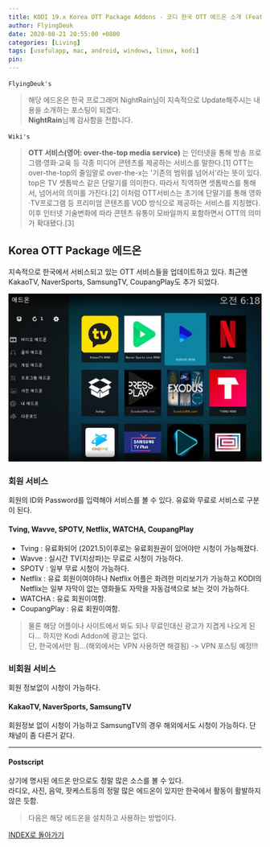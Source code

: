 ```yaml
---
title: KODI 19.x Korea OTT Package Addons - 코디 한국 OTT 에드온 소개 (Feat. Tving, Wavve, SPOTV, WATCHA, Netflix, KakaoTV, CoupangPlay, NaverSports, SamsungTV)
author: FlyingDeuk
date: 2020-08-21 20:55:00 +0800
categories: [Living]
tags: [usefulapp, mac, android, windows, linux, kodi]
pin:
---
```


`FlyingDeuk's`
> 해당 에드온은 한국 프로그래머 NightRain님이 지속적으로 Update해주시는 내용을 소개하는 포스팅이 되겠다. <br>
**NightRain**님께 감사함을 전합니다.

`Wiki's`
> **OTT 서비스(영어: over-the-top media service)** 는 인터넷을 통해 방송 프로그램·영화·교육 등 각종 미디어 콘텐츠를 제공하는 서비스를 말한다.[1] OTT는 over-the-top의 줄임말로 over-the-x는 '기존의 범위를 넘어서'라는 뜻이 있다. top은 TV 셋톱박스 같은 단말기를 의미한다. 따라서 직역하면 셋톱박스를 통해서, 넘어서의 의미를 가진다.[2] 이처럼 OTT서비스는 초기에 단말기를 통해 영화·TV프로그램 등 프리미엄 콘텐츠를 VOD 방식으로 제공하는 서비스를 지칭했다. 이후 인터넷 기술변화에 따라 콘텐츠 유통이 모바일까지 포함하면서 OTT의 의미가 확대됐다.[3]

## Korea OTT Package 에드온
지속적으로 한국에서 서비스되고 있는 OTT 서비스들을 업데이트하고 있다. 최근엔 KakaoTV, NaverSports, SamsungTV, CoupangPlay도 추가 되었다.

![kodi_addon](/img/living/kodi/kodi_addon0.jpg)

### 회원 서비스
회원의 ID와 Password를 입력해야 서비스를 볼 수 있다. 유료와 무료로 서비스로 구분이 된다.

#### Tving, Wavve, SPOTV, Netflix, WATCHA, CoupangPlay
- Tving : 유료화되어 (2021.5)이후로는 유료회원권이 있어야만 시청이 가능해졌다.
- Wavve : 실시간 TV(지상파)는 무료로 시청이 가능하다.
- SPOTV : 일부 무료 시청이 가능하다.
- Netflix : 유료 회원이여야하나 Netflix 어플은 화려한 미리보기가 가능하고 KODI의 Netflix는 일부 자막이 없는 영화들도 자막을 자동검색으로 보는 것이 가능하다.
- WATCHA : 유료 회원이여함.
- CoupangPlay : 유료 회원이여함.

>물론 해당 어플이나 사이트에서 봐도 되나 무료인대신 광고가 지겹게 나오게 된다... 하지만 Kodi Addon에 광고는 없다. <br>
단, 한국에서만 됨...(해외에서는 VPN 사용하면 해결됨) -> VPN 포스팅 예정!!!

### 비회원 서비스
회원 정보없이 시청이 가능하다.

#### KakaoTV, NaverSports, SamsungTV
회원정보 없이 시청이 가능하고 SamsungTV의 경우 해외에서도 시청이 가능하다. 단 채널이 좀 다른거 같다.

----------

#### Postscript
상기에 명시된 에드온 만으로도 정말 많은 소스를 볼 수 있다. <br>
라디오, 사진, 음악, 팟케스트등의 정말 많은 에드온이 있지만 한국에서 활동이 활발하지않은 듯함.
>다음은 해당 에드온을 설치하고 사용하는 방법이다.


[INDEX로 돌아가기](/posts/KODI/)
